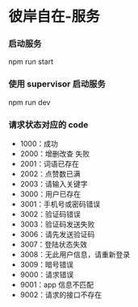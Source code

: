 # 彼岸自在-服务

### 启动服务

npm run start

### 使用 supervisor 启动服务

npm run dev

### 请求状态对应的 code

- 1000：成功
- 2000：增删改查 失败
- 2001：词语已存在
- 2002：点赞数已满
- 2003：请输入关键字
- 3000：用户已存在
- 3001：手机号或密码错误
- 3002：验证码错误
- 3003：验证码发送失败
- 3006：请先发送验证码
- 3007：登陆状态失效
- 3008：无此用户信息，请重新登录
- 3009：暗号错误
- 9000：请求错误
- 9001：app 信息不匹配
- 9002：请求的接口不存在
